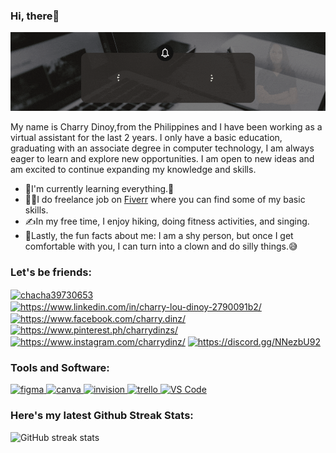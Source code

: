 ### Hi, there👋

![Welcome to my GitHub Profile](https://github.com/CharryDinz/CharryDinz/blob/main/Welcome.gif)

My name is Charry Dinoy,from the Philippines and I have been working as a virtual assistant for the last 2 years. I only have a basic education, graduating with an associate degree in computer technology, I am always eager to learn and explore new opportunities. I am open to new ideas and am excited to continue expanding my knowledge and skills.

- 🌱I'm currently learning everything.😬
- 👩‍💻I do freelance job on [Fiverr](https://www.fiverr.com/users/charrydinz) where you can find some of my basic skills.
- ✍️In my free time, I enjoy hiking, doing fitness activities, and singing.
- 🙂Lastly, the fun facts about me: I am a shy person, but once I get comfortable with you, I can turn into a clown and do silly things.😅


<h3 align="left">Let's be friends:</h3>
<p align="left">
<a href="https://twitter.com/chacha39730653" target="blank"><img align="center" src="https://raw.githubusercontent.com/rahuldkjain/github-profile-readme-generator/master/src/images/icons/Social/twitter.svg" alt="chacha39730653" height="30" width="40" /></a>
<a href="https://linkedin.com/in/https://www.linkedin.com/in/charry-lou-dinoy-2790091b2/" target="blank"><img align="center" src="https://raw.githubusercontent.com/rahuldkjain/github-profile-readme-generator/master/src/images/icons/Social/linked-in-alt.svg" alt="https://www.linkedin.com/in/charry-lou-dinoy-2790091b2/" height="30" width="40" /></a>
<a href="https://fb.com/https://www.facebook.com/charry.dinz/" target="blank"><img align="center" src="https://raw.githubusercontent.com/rahuldkjain/github-profile-readme-generator/master/src/images/icons/Social/facebook.svg" alt="https://www.facebook.com/charry.dinz/" height="30" width="40" /></a>
<a href="https://www.pinterest.ph/charrydinzs/" target="blank"><img align="center" src="https://3.bp.blogspot.com/-es4Dqs8opYw/XFonxEkGB0I/AAAAAAAAHzo/fSkkWZXMW_sMUY0BDK-N5d1YVzHZY0X-ACK4BGAYYCw/s1600/Pinterest.png" alt="https://www.pinterest.ph/charrydinzs/" height="30" width="40" /></a>
<a href="https://instagram.com/https://www.instagram.com/charrydinz/" target="blank"><img align="center" src="https://raw.githubusercontent.com/rahuldkjain/github-profile-readme-generator/master/src/images/icons/Social/instagram.svg" alt="https://www.instagram.com/charrydinz/" height="30" width="40" /></a>
<a href="https://discord.gg/https://discord.gg/NNezbU92" target="blank"><img align="center" src="https://raw.githubusercontent.com/rahuldkjain/github-profile-readme-generator/master/src/images/icons/Social/discord.svg" alt="https://discord.gg/NNezbU92" height="30" width="40" /></a>
</p> 


<h3 align="left">Tools and Software:</h3>
<p align="left"> <a href="https://www.figma.com/" target="_blank" rel="noreferrer"> <img src="https://www.vectorlogo.zone/logos/figma/figma-icon.svg" alt="figma" width="40" height="40"/> </a> <a href="https://www.canva.com/" target="_blank" rel="noreferrer"> <img src="https://cdn.iconscout.com/icon/free/png-256/canva-3823975-3175197.png" alt="canva" width="40" height="40"/> </a> <a href="https://www.photopea.com/" target="_blank" rel="noreferrer"> <img src="https://upload.wikimedia.org/wikipedia/commons/thumb/e/e6/Photopea_logo.svg/1200px-Photopea_logo.svg.png" alt="invision" width="40" height="40"/> </a> <a href="https://www.trello.com/en" target="_blank" rel="noreferrer"> <img src="https://toppng.com/uploads/preview/trello-logo-11609379884pqzesvzckp.png" alt="trello" width="40" height="40"/> </a> <a href="https://code.visualstudio.com/" target="_blank" rel="noreferrer"> <img src="https://upload.wikimedia.org/wikipedia/commons/thumb/9/9a/Visual_Studio_Code_1.35_icon.svg/2048px-Visual_Studio_Code_1.35_icon.svg.png" alt="VS Code" width="40" height="40"/> </a> </p>

### Here's my latest Github Streak Stats:
![GitHub streak stats](https://streak-stats.demolab.com/?user=CharryDinz)  


